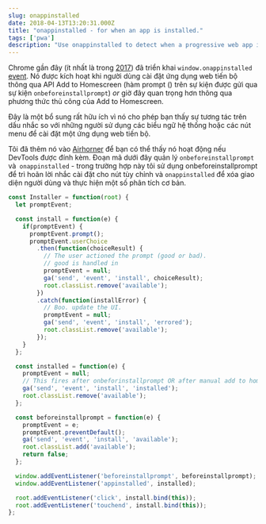 ```yaml
---
slug: onappinstalled
date: 2018-04-13T13:20:31.000Z
title: "onappinstalled - for when an app is installed."
tags: ['pwa']
description: "Use onappinstalled to detect when a progressive web app is installed."
---
```



Chrome gần đây (ít nhất là trong [2017](https://crbug.com/621393)) đã triển khai `window.onappinstalled` [event](https://developer.mozilla.org/en-US/docs/Web/API/Window/onappinstalled). Nó được kích hoạt khi người dùng cài đặt ứng dụng web tiến bộ thông qua API Add to Homescreen (hàm prompt () trên sự kiện được gửi qua sự kiện `onbeforeinstallprompt`) _or_ giờ đây quan trọng hơn thông qua phương thức thủ công của Add to Homescreen.

Đây là một bổ sung rất hữu ích vì nó cho phép bạn thấy sự tương tác trên dấu nhắc so với những người sử dụng các biểu ngữ hệ thống hoặc các nút menu để cài đặt một ứng dụng web tiến bộ.

Tôi đã thêm nó vào [Airhorner](https://airhorner.com) để bạn có thể thấy nó hoạt động nếu DevTools được đính kèm. Đoạn mã dưới đây quản lý `onbeforeinstallprompt` và` onappinstalled` - trong trường hợp này tôi sử dụng onbeforeinstallprompt để trì hoãn lời nhắc cài đặt cho nút tùy chỉnh và `onappinstalled` để xóa giao diện người dùng và thực hiện một số phân tích cơ bản.


```javascript
const Installer = function(root) {
  let promptEvent;

  const install = function(e) {
    if(promptEvent) {
      promptEvent.prompt();
      promptEvent.userChoice
        .then(function(choiceResult) {
          // The user actioned the prompt (good or bad).
          // good is handled in 
          promptEvent = null;
          ga('send', 'event', 'install', choiceResult);
          root.classList.remove('available');
        })
        .catch(function(installError) {
          // Boo. update the UI.
          promptEvent = null;
          ga('send', 'event', 'install', 'errored');
          root.classList.remove('available');
        });
    }
  };

  const installed = function(e) {
    promptEvent = null;
    // This fires after onbeforinstallprompt OR after manual add to homescreen.
    ga('send', 'event', 'install', 'installed');
    root.classList.remove('available');
  };

  const beforeinstallprompt = function(e) {
    promptEvent = e;
    promptEvent.preventDefault();
    ga('send', 'event', 'install', 'available');
    root.classList.add('available');
    return false;
  };

  window.addEventListener('beforeinstallprompt', beforeinstallprompt);
  window.addEventListener('appinstalled', installed);

  root.addEventListener('click', install.bind(this));
  root.addEventListener('touchend', install.bind(this));
};
```

